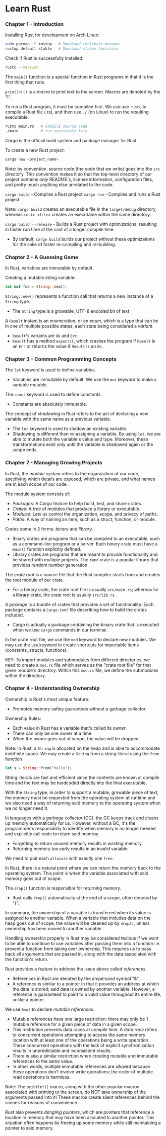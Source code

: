 # Learn Rust

### Chapter 1 - Introduction
Installing Rust for development on Arch Linux:
```bash
sudo pacman -S rustup   # Download toolchain manager
rustup default stable   # Download stable toolchain
```

Check if Rust is successfully installed:
```bash
rustc --version
```

The `main()` function is a special function in Rust programs in that
it is the first thing that runs.

`println!()` is a *macro* to print text to the screen. Macros are
denoted by the "!".

To run a Rust program, it must be compiled first. We can use `rustc`
to compile a Rust file (.rs), and then use `./` (on Linux) to run the
resulting executable.
```bash
rustc main.rs   # compile source code
./main          # run executable file
```

*Cargo* is the official build system and package manager for Rust.

To create a new Rust project:
```bash
cargo new <project_name>
```

Note: by convention, source code (the code that we write) goes into the `src` directory. This convention makes it so that the top-level directory of our project contains only README's, license information, configuration files, and pretty much anything else unrelated to the code.

`cargo build` - Compiles a Rust project
`cargo run` - Compiles and runs a Rust project

Note: `cargo build` creates an executable file in the `target/debug`
directory, whereas `rustc <file>` creates an executable within the
same directory.

`cargo build --release` - Builds a Rust project with optimizations, resulting in faster run time at the cost of a longer compile time.
- By default, `cargo build` builds our project without these
optimizations for the sake of faster re-compiling and re-building.


### Chapter 2 - A Guessing Game
In Rust, variables are immutable by default.

Creating a mutable string variable:
```rust
let mut foo = String::new();
```
`String::new()` represents a function call that returns a new instance
of a `String` type.
- The `String` type is a growable, UTF-8 encoded bit of text

A `Result` instant is an enumeration, or an *enum*, which is a type
that can be in one of multiple possible states, each state being
considered a *variant*.
- `Result`'s variants are `Ok` and `Err`.
- `Result` has a method `expect()`, which crashes the program if
  `Result` is an `Err` or returns the value if `Result` is an `Ok`.

### Chapter 3 - Common Programming Concepts
The `let` keyword is used to define variables.
- Variables are immutable by default. We use the `mut` keyword to make
  a variable mutable.

The `const` keyword is used to define constants.
- Constants are absolutely immutable.

The concept of *shadowing* in Rust refers to the act of declaring a
new variable with the same name as a previous variable.
- The `let` keyword is used to shadow an existing variable.
- Shadowing is different than re-assigning a variable. By using
  `let`, we are able to mutate both the variable's value and type.
  Moreover, these transformations exist only until the variable is
  shadowed again or the scope ends.

### Chapter 7 - Managing Growing Projects
In Rust, the *module system* refers to the organization of our code,
specifying which details are exposed, which are private, and what
names are in each scope of our code.

The module system consists of:
- *Packages*: A Cargo feature to help build, test, and share crates.
- *Crates*: A tree of modules that produce a library or executable.
- *Modules*: Lets us control the organization, scope, and privacy of
  paths.
- *Paths*: A way of naming an item, such as a struct, function, or
  module.

Crates come in 2 forms: *binary* and *library*.
- Binary crates are programs that can be compiled to an executable,
  such as a command-line program or a server. Each binary crate must
  have a `main()` function explicitly defined.
- Library crates are programs that are meant to provide functionality
  and be shared with multiple projects. The `rand` crate is a popular
  library that provides random number generation.

The *crate root* is a source file that the Rust compiler starts from
and creates the root module of our crate.
- For a binary crate, the crate root file is usually `src/main.rs`;
  whereas for a library crate, the crate root is usually `src/lib.rs`.

A *package* is a bundle of crates that provides a set of
functionality. Each package contains a `Cargo.toml` file describing
how to build the crates included.
- Cargo is actually a package containing the binary crate that is
  executed when we use `cargo` commands in our terminal.

In the crate root file, we use the `mod` keyword to declare new
modules. We may use the `use` keyword to create shortcuts for
importable items (constants, structs, functions).

KEY: To import modules and submodules from different directories, we
need to create a `mod.rs` file which serves as the "crate root file"
for that given module's directory. Within this `mod.rs` file, we
define the submodules within the directory.

### Chapter 4 - Understanding Ownership
Ownership is Rust's most unique feature.
- Promotes memory saftey guarantees without a garbage collector.

Ownership Rules:
- Each value in Rust has a variable that's called its *owner*.
- There can only be one owner at a time.
- When the owner goes out of scope, the value will be dropped.

Note: In Rust, a `String` is allocated on the heap and is able to
accommodate indefinite space. We may create a `String` from a string
literal using the `from` function
```rust
let s = String::from("hello");
```

String literals are fast and efficient since the contents are known at
compile time and the text may be hardcoded directly into the final
executable.

With the `String` type, in order to support a mutable, growable piece
of text, the memory must be requested from the operating system at
runtime and we also need a way of returning said memory to the
operating system when we no longer need it.

In languages with a *garbage collector* (GC), the GC keeps track and
cleans up memory automatically for us. However, without a GC, it's the
programmer's responsiblity to identify when memory is no longer needed
and explicitly call code to return said memroy.
- Forgetting to return unused memory results in wasting memory.
- Returning memory too early results in an invalid variable.

We need to pair each `allocate` with exactly one `free`.

In Rust, there is a natural point where we can return the memory back
to the operating system. This point is when the variable associated
with said memory goes out of scope.

The `drop()` function is responsible for returning memory.
- Rust calls `drop()` automatically at the end of a scope, often
  denoted by "}".

In summary, the ownership of a variable is transferred when its value
is assigned to another variable. When a variable that includes data on
the heap goes out of scope, the value will be cleaned up by `drop()`,
unless ownership has been moved to another variable.

Handling ownership properly in Rust may be considered tedious if we
want to be able to continue to use variables after passing them into a
function i.e. prevent a function from taking over ownership. This
requires us to pass back all arguments that are passed in, along with
the data associated with the function's return.

Rust provides a feature to address the issue above called
*references*.
- References in Rust are denoted by the ampersand symbol "&".
- A reference is similar to a pointer in that it provides an address
  at which the data is stored; said data is owned by another variable.
  However, a reference is guaranteed to point to a valid value
  throughout its entire life, unlike a pointer.

We use `&mut` to declare *mutable references*.
- Mutable references have one large restriction: there may only be 1
  mutable reference for a given piece of data in a given scope. 
- This restriction prevents data races at compile time. A *data race*
  refers to concurrent operations attempting to access the same memory
  location with at least one of the operations being a write operation.
  These concurrent operations with the lack of explicit synchronization
  results in unpredictable and inconsistent results.
- There is also a similar restriction when creating mutable and
  immutable references to the same value.
- In other words, multiple immutable references are allowed because
  these operations don't involve write operations; the order of
  multiple read operations is harmless.

Note: The `println!()` macro, along with the other popular macros
associated with printing to the screen, do NOT take ownership of the
arguments passed into it! These macros create silent references behind
the scenes for reasons of convenience.

Rust also prevents *dangling pointers*, which are pointers that
reference a location in memory that may have been allocated to another
pointer. This situation often happens by freeing up some memory while
still maintaining a pointer to said memory.

